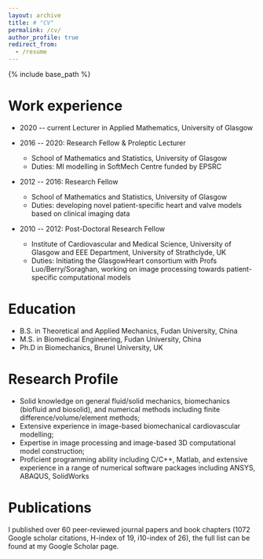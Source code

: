 ```yaml
---
layout: archive
title: # "CV"
permalink: /cv/
author_profile: true
redirect_from:
  - /resume
---
```


{% include base_path %}

Work experience
======
* 2020 -- current  Lecturer in Applied Mathematics, University of Glasgow

* 2016 -- 2020: Research Fellow & Proleptic Lecturer
  * School of Mathematics and Statistics, University of Glasgow
  * Duties: MI modelling in SoftMech Centre funded by EPSRC

* 2012 -- 2016: Research Fellow
  * School of Mathematics and Statistics, University of Glasgow
  * Duties: developing novel patient-specific heart and valve models based on clinical imaging data

* 2010 -- 2012: Post-Doctoral Research Fellow
  * Institute of Cardiovascular and Medical Science, University of Glasgow and EEE Department, University of Strathclyde, UK
  * Duties: Initiating the GlasgowHeart consortium with Profs Luo/Berry/Soraghan, working on image processing towards patient-specific computational models

Education
======
* B.S. in Theoretical and Applied Mechanics, Fudan University, China
* M.S. in  Biomedical Engineering, Fudan University, China
* Ph.D in Biomechanics, Brunel University, UK

  
Research Profile
======
* Solid knowledge on general fluid/solid mechanics, biomechanics (biofluid and biosolid), and numerical methods including finite difference/volume/element methods;
* Extensive experience in image-based biomechanical cardiovascular modelling;
* Expertise in image processing and image-based 3D computational model construction;
* Proficient programming ability including C/C++, Matlab, and extensive experience in a range of numerical software packages including ANSYS, ABAQUS, SolidWorks

Publications
======
I published over 60 peer-reviewed journal papers and book chapters (1072 Google scholar citations, H-index of 19, i10-index of 26), the full list can be found at my Google Scholar page.
